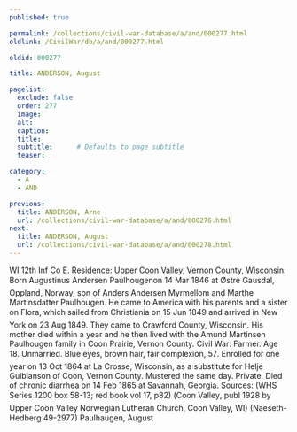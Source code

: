 ```yaml
---
published: true

permalink: /collections/civil-war-database/a/and/000277.html
oldlink: /CivilWar/db/a/and/000277.html

oldid: 000277

title: ANDERSON, August

pagelist:
  exclude: false
  order: 277
  image: 
  alt:
  caption:
  title:
  subtitle:      # Defaults to page subtitle
  teaser:

category: 
  - A 
  - AND

previous:
  title: ANDERSON, Arne
  url: /collections/civil-war-database/a/and/000276.html  
next:
  title: ANDERSON, August
  url: /collections/civil-war-database/a/and/000278.html   
---
```

WI 12th Inf Co E. Residence: Upper Coon Valley, Vernon County, Wisconsin. Born &#147;Augustinus Andersen Paulhougen&#148;on 14 Mar 1846 at &Oslash;stre Gausdal, Oppland, Norway, son of Anders Andersen Myrmellom and Marthe Martinsdatter Paulhougen. He came to America with his parents and a sister on &#147;Flora&#148;, which sailed from Christiania on 15 Jun 1849 and arrived in New York on 23 Aug 1849. They came to Crawford County, Wisconsin. His mother died within a year and he then lived with the Amund Martinsen Paulhougen family in Coon Prairie, Vernon County. Civil War: Farmer. Age 18. Unmarried. Blue eyes, brown hair, fair complexion, 5&#146;7&#148;. Enrolled for one year on 13 Oct 1864 at La Crosse, Wisconsin, as a substitute for Helje Gulbianson of Coon, Vernon County. Mustered the same day. Private. Died of chronic diarrhea on 14 Feb 1865 at Savannah, Georgia. Sources: (WHS Series 1200 box 58-13; red book vol 17, p82) (&#147;Coon Valley&#148;, publ 1928 by Upper Coon Valley Norwegian Lutheran Church, Coon Valley, WI) (Naeseth-Hedberg &#146;49-2977) &#147;Paulhaugen, August&#148;